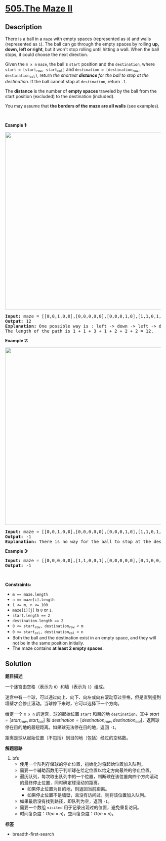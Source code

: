 # [505.The Maze II](https://leetcode.com/problems/the-maze-ii/description/)

## Description

<p>There is a ball in a <code>maze</code> with empty spaces (represented as <code>0</code>) and walls (represented as <code>1</code>). The ball can go through the empty spaces by rolling <strong>up, down, left or right</strong>, but it won&#39;t stop rolling until hitting a wall. When the ball stops, it could choose the next direction.</p>

<p>Given the <code>m x n</code> <code>maze</code>, the ball&#39;s <code>start</code> position and the <code>destination</code>, where <code>start = [start<sub>row</sub>, start<sub>col</sub>]</code> and <code>destination = [destination<sub>row</sub>, destination<sub>col</sub>]</code>, return <em>the shortest <strong>distance</strong> for the ball to stop at the destination</em>. If the ball cannot stop at <code>destination</code>, return <code>-1</code>.</p>

<p>The <strong>distance</strong> is the number of <strong>empty spaces</strong> traveled by the ball from the start position (excluded) to the destination (included).</p>

<p>You may assume that <strong>the borders of the maze are all walls</strong> (see examples).</p>

<p>&nbsp;</p>
<p><strong class="example">Example 1:</strong></p>
<img alt="" src="https://fastly.jsdelivr.net/gh/doocs/leetcode@main/solution/0500-0599/0505.The%20Maze%20II/images/maze1-1-grid.jpg" style="width: 573px; height: 573px;" />
<pre>
<strong>Input:</strong> maze = [[0,0,1,0,0],[0,0,0,0,0],[0,0,0,1,0],[1,1,0,1,1],[0,0,0,0,0]], start = [0,4], destination = [4,4]
<strong>Output:</strong> 12
<strong>Explanation:</strong> One possible way is : left -&gt; down -&gt; left -&gt; down -&gt; right -&gt; down -&gt; right.
The length of the path is 1 + 1 + 3 + 1 + 2 + 2 + 2 = 12.
</pre>

<p><strong class="example">Example 2:</strong></p>
<img alt="" src="https://fastly.jsdelivr.net/gh/doocs/leetcode@main/solution/0500-0599/0505.The%20Maze%20II/images/maze1-2-grid.jpg" style="width: 573px; height: 573px;" />
<pre>
<strong>Input:</strong> maze = [[0,0,1,0,0],[0,0,0,0,0],[0,0,0,1,0],[1,1,0,1,1],[0,0,0,0,0]], start = [0,4], destination = [3,2]
<strong>Output:</strong> -1
<strong>Explanation:</strong> There is no way for the ball to stop at the destination. Notice that you can pass through the destination but you cannot stop there.
</pre>

<p><strong class="example">Example 3:</strong></p>

<pre>
<strong>Input:</strong> maze = [[0,0,0,0,0],[1,1,0,0,1],[0,0,0,0,0],[0,1,0,0,1],[0,1,0,0,0]], start = [4,3], destination = [0,1]
<strong>Output:</strong> -1
</pre>

<p>&nbsp;</p>
<p><strong>Constraints:</strong></p>

<ul>
  <li><code>m == maze.length</code></li>
  <li><code>n == maze[i].length</code></li>
  <li><code>1 &lt;= m, n &lt;= 100</code></li>
  <li><code>maze[i][j]</code> is <code>0</code> or <code>1</code>.</li>
  <li><code>start.length == 2</code></li>
  <li><code>destination.length == 2</code></li>
  <li><code>0 &lt;= start<sub>row</sub>, destination<sub>row</sub> &lt; m</code></li>
  <li><code>0 &lt;= start<sub>col</sub>, destination<sub>col</sub> &lt; n</code></li>
  <li>Both the ball and the destination exist in an empty space, and they will not be in the same position initially.</li>
  <li>The maze contains <strong>at least 2 empty spaces</strong>.</li>
</ul>

## Solution

**题目描述**

一个迷宫由空格（表示为 `0`）和墙（表示为 `1`）组成。

迷宫中有一个球，可以通过向上、向下、向左或向右滚动穿过空格，但是直到撞到墙壁才会停止滚动。当球停下来时，它可以选择下一个方向。

给定一个 `m x n` 的迷宫，球的起始位置 `start` 和目的地 `destination`，其中 $start = [start_{row}, start_{col}]$ 和 $destination = [destination_{row}, destination_{col}]$，返回球停在目的地的最短距离。如果球无法停在目的地，返回 `-1`。

距离是球从起始位置（不包括）到目的地（包括）经过的空格数。

**解题思路**

1. bfs
   - 使用一个队列存储球的停止位置，初始化时将起始位置加入队列。
   - 需要一个辅助函数用于判断球在给定位置以给定方向最终的停止位置。
   - 遍历队列，每次取出队列中的一个位置，判断球在该位置向四个方向滚动的最终停止位置，同时确定球滚动的距离。
     - 如果停止位置为目的地，则返回当前距离。
     - 如果停止位置不是墙壁，且没有访问过，则将该位置加入队列。
   - 如果最后没有找到路径，即队列为空，返回 `-1`。
   - 需要一个数组 `visited` 用于记录出现过的位置，避免重复访问。
   - 时间复杂度：$O(m \times n)$，空间复杂度：$O(m \times n)$。

**标签**

- breadth-first-search
